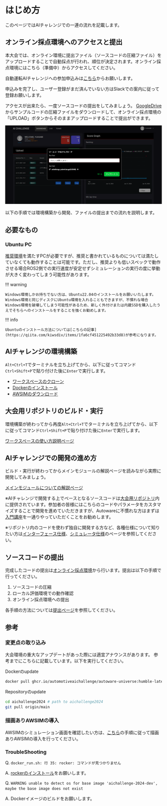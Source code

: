 # はじめ方

このページではAIチャレンジでの一連の流れを記載します。

## オンライン採点環境へのアクセスと提出

本大会では、オンライン環境に提出ファイル（ソースコードの圧縮ファイル）をアップロードすることで自動採点が行われ、順位が決定されます。オンライン採点環境にはこちら（準備中）<!-- [こちら](https://aichallenge-board.jsae.or.jp) -->からアクセスしてください。

自動運転AIチャレンジへの参加申込みは[こちら](https://docs.google.com/forms/d/e/1FAIpQLSc0xFCrNS_J5Bl2g2RIZ694B5p9vOhlav9hrwgumtBrQuQ0RQ/viewform)からお願いします。

申込みを完了し、ユーザー登録がまだ済んでいない方はSlackでの案内に従って登録お願いします。

アクセスが出来たら、一度ソースコードの提出をしてみましょう。
[GoogleDrive](https://drive.google.com/file/d/19LU70cgeg48R6stEXjvwDp1pTT25OjeN)からサンプルコードの圧縮ファイルをダウンロードして、オンライン採点環境の「UPLOAD」ボタンからそのままアップロードすることで提出ができます。

![submit](./images/submit.png)

以下の手順では環境構築から開発、ファイルの提出までの流れを説明します。

## 必要なもの

### Ubuntu PC

[推奨環境](./setup/requirements.ja.md)を満たすPCが必要ですが、推奨と書かれているものについては満たしていなくても動作することは可能です。ただし、推奨よりも低いスペックで動作させる場合ROS2側での実行速度が安定せずシミュレーションの実行の度に挙動が大きく変わってしまう可能性があります。

!!! warning

    Windows環境しかお持ちでない方は、Ubuntu22.04のインストールをお願いいたします。Windows環境と同じディスクにUbuntu環境を入れることもできますが、不慣れな場合Windows環境を破壊してしまう可能性があるため、新しく外付けまたは内蔵SSDを購入したうえでそちらへのインストールをすることを強くお勧めします。

!!! info

    Ubuntuのインストール方法については[こちらの記事](https://qiita.com/kiwsdiv/items/1fa6cf451225492b33d8)が参考になります。

## AIチャレンジの環境構築

`Alt+Ctrl+T`でターミナルを立ち上げてから、以下に従ってコマンド`Ctrl+Shift+P`で貼り付けた後に`Enter`で実行します。

- [ワークスペースのクローン](./setup/workspace-setup.ja.md)
- [Dockerのインストール](./setup/docker.ja.md)
- [AWSIMのダウンロード](./setup/headless-simulation.ja.md)

## 大会用リポジトリのビルド・実行

環境構築が終わってから再度`Alt+Ctrl+T`でターミナルを立ち上げてから、以下に従ってコマンド`Ctrl+Shift+P`で貼り付けた後に`Enter`で実行します。

[ワークスペースの使い方説明ページ](./development/workspace-usage.ja.md)

## AIチャレンジでの開発の進め方

ビルド・実行が終わってからメインモジュールの解説ページを読みながら実際に開発してみましょう。

[メインモジュールについての解説ページ](./development/main-module.ja.md)

※AIチャレンジで開発する上でベースとなるソースコードは[大会用リポジトリ](https://github.com/AutomotiveAIChallenge/aichallenge-2024/tree/main/aichallenge/workspace/src/aichallenge_submit)内に提供されています。参加者の皆様にはこちらのコードやパラメータをカスタマイズすることで開発を進めていただきますが、Autowareに不慣れな方はまずは[入門講座](./course/index.ja.md)を一通りやっていただくことをお勧めします。

※リポジトリ内のコードを使わず独自に開発する方など、各種仕様について知りたい方は[インターフェース仕様](./specifications/interface.ja.md)、[シミュレータ仕様](./specifications/simulator.ja.md)のページを参照してください。

## ソースコードの提出

完成したコードの提出は[オンライン採点環境](https://aichallenge-board.jsae.or.jp)から行います。提出は以下の手順で行ってください。

1. ソースコードの圧縮
2. ローカル評価環境での動作確認
3. オンライン採点環境への提出

各手順の方法については[提出ページ](./submission.ja.md)を参照してください。

## 参考

### 変更点の取り込み

大会環境の重大なアップデートがあった際には適宜アナウンスがあります。
参考までにこちらに記載しています。以下を実行してください。

Dockerのupdate

```bash
docker pull ghcr.io/automotiveaichallenge/autoware-universe:humble-latest

```

Repositoryのupdate

```sh
cd aichallenge2024 # path to aichallenge2024
git pull origin/main
```

### 描画ありAWSIMの導入

AWSIMのシミュレーション画面を確認したい方は、[こちら](./setup/visible-simulation.ja.md)の手順に従って描画ありAWSIMの導入を行ってください。

### TroubleShooting

Q. `docker_run.sh: 行 35: rocker: コマンドが見つかりません`

A. [rockerのインストール](./setup/docker.ja.md)をお願いします。

Q. `WARNING unable to detect os for base image 'aichallenge-2024-dev', maybe the base image does not exist`

A. Dockerイメージのビルドをお願いします。
